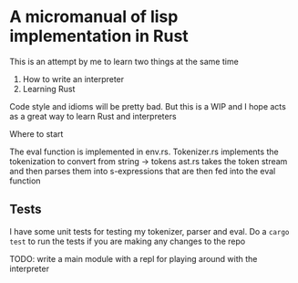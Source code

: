 # A micromanual of lisp implementation in Rust

This is an attempt by me to learn two things at the same time

1. How to write an interpreter
2. Learning Rust

Code style and idioms will be pretty bad. But this is a WIP and I hope acts as a great
way to learn Rust and interpreters

Where to start

The eval function is implemented in env.rs. 
Tokenizer.rs implements the tokenization to convert from string -> tokens
ast.rs takes the token stream and then parses them into s-expressions that are then fed into the eval function

## Tests

I have some unit tests for testing my tokenizer, parser and eval. Do a `cargo test` to run the tests if you 
are making any changes to the repo

TODO: write a main module with a repl for playing around with the interpreter


